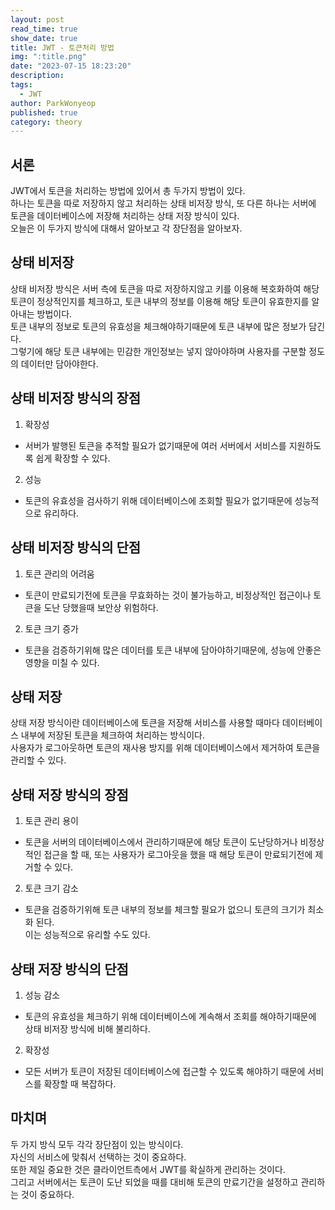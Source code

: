 ```yaml
---
layout: post
read_time: true
show_date: true
title: JWT - 토큰처리 방법
img: ":title.png"
date: "2023-07-15 18:23:20"
description: 
tags:
  - JWT
author: ParkWonyeop
published: true
category: theory
---
```

## 서론

JWT에서 토큰을 처리하는 방법에 있어서 총 두가지 방법이 있다.  
하나는 토큰을 따로 저장하지 않고 처리하는 상태 비저장 방식, 또 다른 하나는 서버에 토큰을 데이터베이스에 저장해 처리하는 상태 저장 방식이 있다.  
오늘은 이 두가지 방식에 대해서 알아보고 각 장단점을 알아보자.  

## 상태 비저장

상태 비저장 방식은 서버 측에 토큰을 따로 저장하지않고 키를 이용해 복호화하여 해당 토큰이 정상적인지를 체크하고, 토큰 내부의 정보를 이용해 해당 토큰이 유효한지를 알아내는 방법이다.  
토큰 내부의 정보로 토큰의 유효성을 체크해야하기때문에 토큰 내부에 많은 정보가 담긴다.  
그렇기에 해당 토큰 내부에는 민감한 개인정보는 넣지 않아야하며 사용자를 구분할 정도의 데이터만 담아야한다.  

## 상태 비저장 방식의 장점

1. 확장성  
- 서버가 발행된 토큰을 추적할 필요가 없기때문에 여러 서버에서 서비스를 지원하도록 쉽게 확장할 수 있다.  

2. 성능  
- 토큰의 유효성을 검사하기 위해 데이터베이스에 조회할 필요가 없기때문에 성능적으로 유리하다.  

## 상태 비저장 방식의 단점

1. 토큰 관리의 어려움  
- 토큰이 만료되기전에 토큰을 무효화하는 것이 불가능하고, 비정상적인 접근이나 토큰을 도난 당했을때 보안상 위험하다.  

2. 토큰 크기 증가  
- 토큰을 검증하기위해 많은 데이터를 토큰 내부에 담아야하기때문에, 성능에 안좋은 영향을 미칠 수 있다.  

## 상태 저장

상태 저장 방식이란 데이터베이스에 토큰을 저장해 서비스를 사용할 때마다 데이터베이스 내부에 저장된 토큰을 체크하여 처리하는 방식이다.  
사용자가 로그아웃하면 토큰의 재사용 방지를 위해 데이터베이스에서 제거하여 토큰을 관리할 수 있다.  

## 상태 저장 방식의 장점

1. 토큰 관리 용이  
- 토큰을 서버의 데이터베이스에서 관리하기때문에 해당 토큰이 도난당하거나 비정상적인 접근을 할 때, 또는 사용자가 로그아웃을 했을 때 해당 토큰이 만료되기전에 제거할 수 있다.  

2. 토큰 크기 감소  
- 토큰을 검증하기위해 토큰 내부의 정보를 체크할 필요가 없으니 토큰의 크기가 최소화 된다.  
이는 성능적으로 유리할 수도 있다.  

## 상태 저장 방식의 단점

1. 성능 감소  
- 토큰의 유효성을 체크하기 위해 데이터베이스에 계속해서 조회를 해야하기때문에 상태 비저장 방식에 비해 불리하다.  

2. 확장성  
- 모든 서버가 토큰이 저장된 데이터베이스에 접근할 수 있도록 해야하기 때문에 서비스를 확장할 때 복잡하다.  

## 마치며

두 가지 방식 모두 각각 장단점이 있는 방식이다.  
자신의 서비스에 맞춰서 선택하는 것이 중요하다.  
또한 제일 중요한 것은 클라이언트측에서 JWT를 확실하게 관리하는 것이다.  
그리고 서버에서는 토큰이 도난 되었을 때를 대비해 토큰의 만료기간을 설정하고 관리하는 것이 중요하다.  